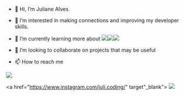- 👋 Hi, I’m Juliane Alves
- 👀 I’m interested in making connections and improving my developer skills.
- 🌱 I’m currently learning more about <img src="https://img.shields.io/badge/HTML5-E34F26?style=for-the-badge&logo=html5&logoColor=white"><img src="https://img.shields.io/badge/JavaScript-F7DF1E?style=for-the-badge&logo=javascript&logoColor=black"><img src="https://img.shields.io/badge/CSS3-1572B6?style=for-the-badge&logo=css3&logoColor=white">

- 💞️ I’m looking to collaborate on projects that may be useful
- 📫 How to reach me 
<a href="https://www.linkedin.com/in/juliane-alves-43b15987">  
    <img src="https://img.shields.io/badge/LinkedIn-0077B5?style=for-the-badge&logo=linkedin&logoColor=white">
</a>

<a href="https://www.instagram.com/juli.coding/" target"_blank">
    <img src="https://img.shields.io/badge/Instagram-E4405F?style=for-the-badge&logo=instagram&logoColor=white">
</a> 

<!---
julisevla3/julisevla3 is a ✨ special ✨ repository because its `README.md` (this file) appears on your GitHub profile.
You can click the Preview link to take a look at your changes.
--->
